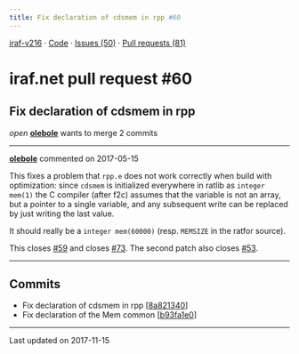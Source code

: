 ```yaml
---
title: Fix declaration of cdsmem in rpp #60
---
```


[iraf-v216](/iraf-v216) · [Code](https://github.com/iraf-community/iraf/tree/iraf-v216) · [Issues (50)](/iraf-v216/issues) · [Pull requests (81)](/iraf-v216/issues/pulls)

# iraf.net pull request #60
## Fix declaration of cdsmem in rpp
*open* **[olebole](https://github.com/olebole)** wants to merge 2 commits

- - - -

**[olebole](https://github.com/olebole)** commented on 2017-05-15

This fixes a problem that `rpp.e` does not work correctly when build with optimization: since `cdsmem` is initialized everywhere in ratlib as `integer mem(1)` the C compiler (after f2c) assumes that the variable is not an array, but a pointer to a single variable, and any subsequent write can be replaced by just writing the last value.  
  
It should really be a `integer mem(60000)` (resp. `MEMSIZE` in the ratfor source).  
  
This closes [#59](https://iraf-community.github.io/iraf-v216/issues/59) and closes [#73](https://iraf-community.github.io/iraf-v216/issues/73). The second patch also closes [#53](https://iraf-community.github.io/iraf-v216/issues/53).
- - - -

## Commits

* Fix declaration of cdsmem in rpp [[8a821340](https://github.com/iraf-community/iraf/commit/8a821340cf31bbd8ae38627c6783bef37e3e7481)]
* Fix declaration of the Mem common [[b93fa1e0](https://github.com/iraf-community/iraf/commit/b93fa1e0bf64c0e4d6cdf950384a5b74fed13dac)]

- - - -

Last updated on 2017-11-15

